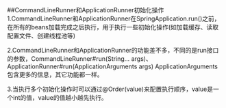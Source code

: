 ##CommandLineRunner和ApplicationRunner初始化操作
1.CommandLineRunner和ApplicationRunner在SpringApplication.run()之前，在所有的beans加载完成之后执行，用于执行一些初始化操作(如加载缓存、读取配置文件、创建线程池等)

2.CommandLineRunner和ApplicationRunner的功能差不多，不同的是run接口的参数，CommandLineRunner#run(String… args)、ApplicationRunner#run(ApplicationArguments args) ApplicationArguments包含更多的信息，其它功能都一样。

3.当执行多个初始化操作时可以通过@Order(value)来配置执行顺序，value是一个int的值，value的值越小越先执行。